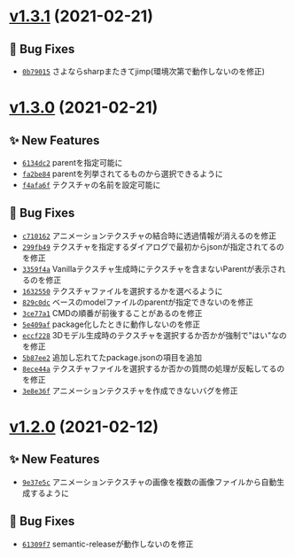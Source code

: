 # [v1.3.1](https://github.com/ChenCMD/MC-Resourcepack-Generator/compare/v1.3.0...v1.3.1) (2021-02-21)

## 🐛 Bug Fixes
- [`0b79015`](https://github.com/ChenCMD/MC-Resourcepack-Generator/commit/0b79015)  さよならsharpまたきてjimp(環境次第で動作しないのを修正)

# [v1.3.0](https://github.com/ChenCMD/MC-Resourcepack-Generator/compare/v1.2.0...v1.3.0) (2021-02-21)

## ✨ New Features
- [`6134dc2`](https://github.com/ChenCMD/MC-Resourcepack-Generator/commit/6134dc2)  parentを指定可能に 
- [`fa2be84`](https://github.com/ChenCMD/MC-Resourcepack-Generator/commit/fa2be84)  parentを列挙されてるものから選択できるように 
- [`f4afa6f`](https://github.com/ChenCMD/MC-Resourcepack-Generator/commit/f4afa6f)  テクスチャの名前を設定可能に 

## 🐛 Bug Fixes
- [`c710162`](https://github.com/ChenCMD/MC-Resourcepack-Generator/commit/c710162)  アニメーションテクスチャの結合時に透過情報が消えるのを修正 
- [`299fb49`](https://github.com/ChenCMD/MC-Resourcepack-Generator/commit/299fb49)  テクスチャを指定するダイアログで最初からjsonが指定されてるのを修正 
- [`3359f4a`](https://github.com/ChenCMD/MC-Resourcepack-Generator/commit/3359f4a)  Vanillaテクスチャ生成時にテクスチャを含まないParentが表示されるのを修正 
- [`1632550`](https://github.com/ChenCMD/MC-Resourcepack-Generator/commit/1632550)  テクスチャファイルを選択するかを選べるように 
- [`829c0dc`](https://github.com/ChenCMD/MC-Resourcepack-Generator/commit/829c0dc)  ベースのmodelファイルのparentが指定できないのを修正 
- [`3ce77a1`](https://github.com/ChenCMD/MC-Resourcepack-Generator/commit/3ce77a1)  CMDの順番が前後することがあるのを修正 
- [`5e409af`](https://github.com/ChenCMD/MC-Resourcepack-Generator/commit/5e409af)  package化したときに動作しないのを修正 
- [`eccf228`](https://github.com/ChenCMD/MC-Resourcepack-Generator/commit/eccf228)  3Dモデル生成時のテクスチャを選択するか否かが強制で&quot;はい&quot;なのを修正 
- [`5b87ee2`](https://github.com/ChenCMD/MC-Resourcepack-Generator/commit/5b87ee2)  追加し忘れてたpackage.jsonの項目を追加 
- [`8ece44a`](https://github.com/ChenCMD/MC-Resourcepack-Generator/commit/8ece44a)  テクスチャファイルを選択するか否かの質問の処理が反転してるのを修正 
- [`3e8e36f`](https://github.com/ChenCMD/MC-Resourcepack-Generator/commit/3e8e36f)  アニメーションテクスチャを作成できないバグを修正

# [v1.2.0](https://github.com/ChenCMD/MC-Resourcepack-Generator/compare/v1.1.3...v1.2.0) (2021-02-12)

## ✨ New Features
- [`9e37e5c`](https://github.com/ChenCMD/MC-Resourcepack-Generator/commit/9e37e5c)  アニメーションテクスチャの画像を複数の画像ファイルから自動生成するように 

## 🐛 Bug Fixes
- [`61309f7`](https://github.com/ChenCMD/MC-Resourcepack-Generator/commit/61309f7)  semantic-releaseが動作しないのを修正
